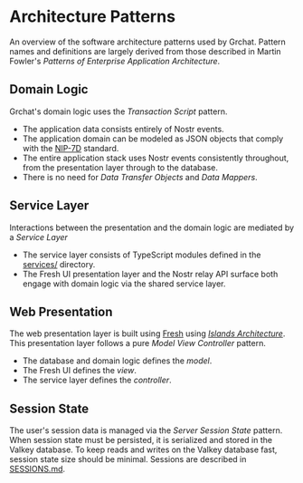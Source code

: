 # Architecture Patterns

An overview of the software architecture patterns used by Grchat. Pattern names and definitions are largely derived from those described in Martin Fowler's _Patterns of Enterprise Application Architecture_.

## Domain Logic

Grchat's domain logic uses the _Transaction Script_ pattern.

- The application data consists entirely of Nostr events.
- The application domain can be modeled as JSON objects that comply with the [NIP-7D](https://github.com/nostr-protocol/nips/blob/master/7D.md) standard.
- The entire application stack uses Nostr events consistently throughout, from the presentation layer through to the database.
- There is no need for _Data Transfer Objects_ and _Data Mappers_.

## Service Layer

Interactions between the presentation and the domain logic are mediated by a _Service Layer_

- The service layer consists of TypeScript modules defined in the [services/](./services) directory.
- The Fresh UI presentation layer and the Nostr relay API surface both engage with domain logic via the shared service layer.

## Web Presentation

The web presentation layer is built using [Fresh](https://fresh.deno.dev/docs/introduction) using [_Islands Architecture_](https://www.patterns.dev/vanilla/islands-architecture/). This presentation layer follows a pure _Model View Controller_ pattern.

- The database and domain logic defines the _model_.
- The Fresh UI defines the _view_.
- The service layer defines the _controller_.

## Session State

The user's session data is managed via the _Server Session State_ pattern. When session state must be persisted, it is serialized and stored in the Valkey database. To keep reads and writes on the Valkey database fast, session state size should be minimal. Sessions are described in [SESSIONS.md](./SESSIONS.md).
